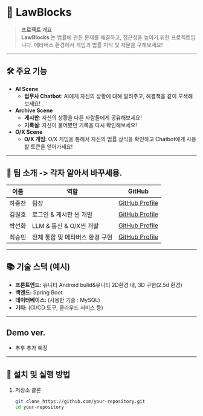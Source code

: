 # 📌 LawBlocks

> **프로젝트 개요**  
> **LawBlocks** 는 법률에 관한 문제를 해결하고, 접근성을 높이기 위한 프로젝트입니다.
> 메타버스 환경에서 게임과 법률 지식 및 자문을 구해보세요!

---

## 🛠 주요 기능
- **AI Scene**
   - **법무사 Chatbot**: AI에게 자신의 상황에 대해 알려주고, 해결책을 같이 모색해보세요!
- **Archive Scene**
   - **게시판**: 자신의 상황을 다른 사람들에게 공유해보세요!
   - **기록실**: 자신이 물어봤던 기록을 다시 확인해보세요!
- **O/X Scene**
   - **O/X 게임**: O/X 게임을 통해서 자신의 법률 상식을 확인하고 Chatbot에게 사용할 토큰을 얻어가세요!

---

## 🌟 팀 소개 -> 각자 알아서 바꾸세용.

| 이름          | 역할       | GitHub                                          |
|---------------|------------|-------------------------------------------------|
| 하종찬   | 팀장     | [GitHub Profile](https://github.com/gkwhdcks9) |
| 김원호   | 로그인 & 게시판 씬 개발     | [GitHub Profile](https://github.com/wonotter) |
| 박선화   | LLM & 통신 & O/X씬 개발 | [GitHub Profile](https://github.com/paksh0725) |
| 최승민   | 전체 통합 및 메타버스 환경 구현     | [GitHub Profile](https://github.com/c3110y3110) |

---

## 📚 기술 스택 (예시)
- **프론트엔드:** 유니티 Android bulid&유니티 2D환경 내, 3D 구현(2.5d 환경)
- **백엔드:** Spring Boot
- **데이터베이스:** (사용한 기술 : MySQL)
- **기타:** (CI/CD 도구, 클라우드 서비스 등)

---
## Demo ver.
- 추후 추가 예정

---

## 🚀 설치 및 실행 방법

1. 저장소 클론
   ```bash
   git clone https://github.com/your-repository.git
   cd your-repository
